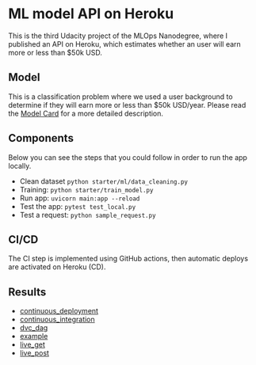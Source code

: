 # ML model API on Heroku

This is the third Udacity project of the MLOps Nanodegree, where I published an API on Heroku, which estimates whether an user will earn more or less than $50k USD.

## Model
This is a classification problem where we used a user background to determine if they will earn more or less than $50k USD/year. Please read the [Model Card](model_card_template.md) for a more detailed description.

## Components
Below you can see the steps that you could follow in order to run the app locally.

- Clean dataset `python starter/ml/data_cleaning.py`
- Training: `python starter/train_model.py`
- Run app: `uvicorn main:app --reload`
- Test the app: `pytest test_local.py`
- Test a request: `python sample_request.py` 

## CI/CD
The CI step is implemented using GitHub actions, then automatic deploys are activated on Heroku (CD).

## Results
- [continuous_deployment](screenshots/continuous_deployment.png)
- [continuous_integration](screenshots/continuous_integration.png)
- [dvc_dag](screenshots/dvc_dag.png)
- [example](screenshots/example.png)
- [live_get](screenshots/live_get.png)
- [live_post](screenshots/live_post.png)
